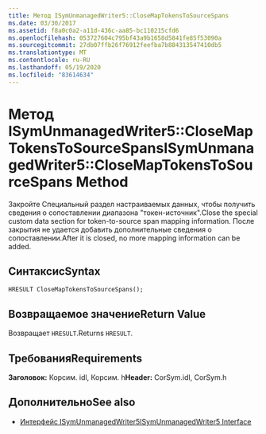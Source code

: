 ```yaml
---
title: Метод ISymUnmanagedWriter5::CloseMapTokensToSourceSpans
ms.date: 03/30/2017
ms.assetid: f8a0c0a2-a11d-436c-aa85-bc110215cfd6
ms.openlocfilehash: 053727604c795bf43a9b1658d5841fe85f53090a
ms.sourcegitcommit: 27db07ffb26f76912feefba7b884313547410db5
ms.translationtype: MT
ms.contentlocale: ru-RU
ms.lasthandoff: 05/19/2020
ms.locfileid: "83614634"
---
```

# <a name="isymunmanagedwriter5closemaptokenstosourcespans-method"></a><span data-ttu-id="3b0c9-102">Метод ISymUnmanagedWriter5::CloseMapTokensToSourceSpans</span><span class="sxs-lookup"><span data-stu-id="3b0c9-102">ISymUnmanagedWriter5::CloseMapTokensToSourceSpans Method</span></span>
<span data-ttu-id="3b0c9-103">Закройте Специальный раздел настраиваемых данных, чтобы получить сведения о сопоставлении диапазона "токен-источник".</span><span class="sxs-lookup"><span data-stu-id="3b0c9-103">Close the special custom data section for token-to-source span mapping information.</span></span> <span data-ttu-id="3b0c9-104">После закрытия не удается добавить дополнительные сведения о сопоставлении.</span><span class="sxs-lookup"><span data-stu-id="3b0c9-104">After it is closed, no more mapping information can be added.</span></span>  
  
## <a name="syntax"></a><span data-ttu-id="3b0c9-105">Синтаксис</span><span class="sxs-lookup"><span data-stu-id="3b0c9-105">Syntax</span></span>  
  
```idl  
HRESULT CloseMapTokensToSourceSpans();  
```  
  
## <a name="return-value"></a><span data-ttu-id="3b0c9-106">Возвращаемое значение</span><span class="sxs-lookup"><span data-stu-id="3b0c9-106">Return Value</span></span>  
 <span data-ttu-id="3b0c9-107">Возвращает `HRESULT`.</span><span class="sxs-lookup"><span data-stu-id="3b0c9-107">Returns `HRESULT`.</span></span>  
  
## <a name="requirements"></a><span data-ttu-id="3b0c9-108">Требования</span><span class="sxs-lookup"><span data-stu-id="3b0c9-108">Requirements</span></span>  
 <span data-ttu-id="3b0c9-109">**Заголовок:** Корсим. idl, Корсим. h</span><span class="sxs-lookup"><span data-stu-id="3b0c9-109">**Header:** CorSym.idl, CorSym.h</span></span>  
  
## <a name="see-also"></a><span data-ttu-id="3b0c9-110">Дополнительно</span><span class="sxs-lookup"><span data-stu-id="3b0c9-110">See also</span></span>

- [<span data-ttu-id="3b0c9-111">Интерфейс ISymUnmanagedWriter5</span><span class="sxs-lookup"><span data-stu-id="3b0c9-111">ISymUnmanagedWriter5 Interface</span></span>](isymunmanagedwriter5-interface.md)
